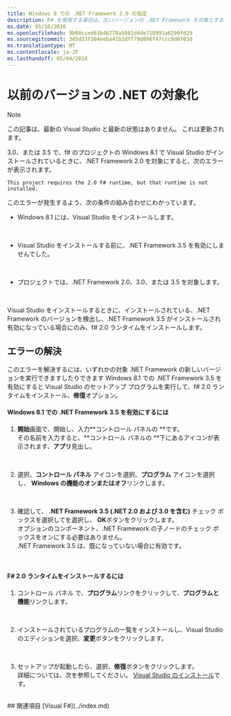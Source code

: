 ```yaml
---
title: Windows 8 での .NET Framework 2.0 の指定
description: F# を使用する場合は、古いバージョンの .NET Framework を対象とするについて説明します。
ms.date: 05/16/2016
ms.openlocfilehash: 9b08cced63b46778a5081d4de710991a6299fd29
ms.sourcegitcommit: 3d5d33f384eeba41b2dff79d096f47ccc8d8f03d
ms.translationtype: MT
ms.contentlocale: ja-JP
ms.lasthandoff: 05/04/2018
---
```

# <a name="targeting-older-versions-of-net"></a>以前のバージョンの .NET の対象化

> [!NOTE]
この記事は、最新の Visual Studio と最新の状態はありません。  これは更新されます。

3.0、または 3.5 で、f# のプロジェクトの Windows 8.1 で Visual Studio がインストールされているときに、.NET Framework 2.0 を対象にすると、次のエラーが表示されます。 

```
This project requires the 2.0 F# runtime, but that runtime is not installed.
```

このエラーが発生するよう、次の条件の組み合わせにわかっています。


- Windows 8.1 には、Visual Studio をインストールします。
<br />

- Visual Studio をインストールする前に、.NET Framework 3.5 を有効にしませんでした。
<br />

- プロジェクトでは、.NET Framework 2.0、3.0、または 3.5 を対象します。
<br />

Visual Studio をインストールするときに、インストールされている、.NET Framework のバージョンを検出し、.NET Framework 3.5 がインストールされ有効になっている場合にのみ、f# 2.0 ランタイムをインストールします。


## <a name="resolving-the-error"></a>エラーの解決
このエラーを解決するには、いずれかの対象 .NET Framework の新しいバージョンを実行できますしたりできます Windows 8.1 での .NET Framework 3.5 を有効にすると Visual Studio のセットアップ プログラムを実行して、f# 2.0 ランタイムをインストール、**修復**オプション。


#### <a name="to-enable-the-net-framework-35-on-windows-81"></a>Windows 8.1 での .NET Framework 3.5 を有効にするには

1. **開始**画面で、開始し、入力**コントロール パネルの **です。
<br />  その名前を入力すると、**コントロール パネルの **下にあるアイコンが表示されます、**アプリ**見出し。
<br />

2. 選択、**コントロール パネル** アイコンを選択、**プログラム** アイコンを選択し、 **Windows の機能のオンまたはオフ**リンクします。
<br />

3. 確認して、 **.NET Framework 3.5 (.NET 2.0 および 3.0 を含む)**  チェック ボックスを選択してを選択し、 **OK**ボタンをクリックします。
<br />  オプションのコンポーネント、.NET Framework の子ノードのチェック ボックスをオンにする必要はありません。
<br />  .NET Framework 3.5 は、既になっていない場合に有効です。
<br />


#### <a name="to-install-the-f-20-runtime"></a>F# 2.0 ランタイムをインストールするには

1. コントロール パネル で、**プログラム**リンクをクリックして、**プログラムと機能**リンクします。
<br />

2. インストールされているプログラムの一覧をインストールし、Visual Studio のエディションを選択、**変更**ボタンをクリックします。
<br />

3. セットアップが起動したら、選択、**修復**ボタンをクリックします。
<br />  詳細については、次を参照してください。 [Visual Studio のインストール](https://msdn.microsoft.com/library/e2h7fzkw.aspx)です。
<br />
## <a name="see-also"></a>関連項目
[Visual F#](../index.md)
